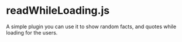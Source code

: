 # readWhileLoading.js
A simple plugin you can use it to show random facts, and quotes while loading for the users.
